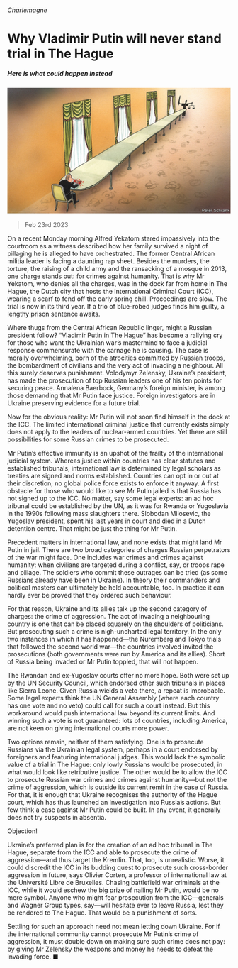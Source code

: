 ###### Charlemagne

# Why Vladimir Putin will never stand trial in The Hague 

##### Here is what could happen instead 

![image](images/20230225_EUD000.jpg) 

> Feb 23rd 2023 


On a recent Monday morning Alfred Yekatom stared impassively into the courtroom as a witness described how her family survived a night of pillaging he is alleged to have orchestrated. The former Central African militia leader is facing a daunting rap sheet. Besides the murders, the torture, the raising of a child army and the ransacking of a mosque in 2013, one charge stands out: for crimes against humanity. That is why Mr Yekatom, who denies all the charges, was in the dock far from home in The Hague, the Dutch city that hosts the International Criminal Court (ICC), wearing a scarf to fend off the early spring chill. Proceedings are slow. The trial is now in its third year. If a trio of blue-robed judges finds him guilty, a lengthy prison sentence awaits.

Where thugs from the Central African Republic linger, might a Russian president follow? “Vladimir Putin in The Hague” has become a rallying cry for those who want the Ukrainian war’s mastermind to face a judicial response commensurate with the carnage he is causing. The case is morally overwhelming, born of the atrocities committed by Russian troops, the bombardment of civilians and the very act of invading a neighbour. All this surely deserves punishment. Volodymyr Zelensky, Ukraine’s president, has made the prosecution of top Russian leaders one of his ten points for securing peace. Annalena Baerbock, Germany’s foreign minister, is among those demanding that Mr Putin face justice. Foreign investigators are in Ukraine preserving evidence for a future trial.

Now for the obvious reality: Mr Putin will not soon find himself in the dock at the ICC. The limited international criminal justice that currently exists simply does not apply to the leaders of nuclear-armed countries. Yet there are still possibilities for some Russian crimes to be prosecuted. 

Mr Putin’s effective immunity is an upshot of the frailty of the international judicial system. Whereas justice within countries has clear statutes and established tribunals, international law is determined by legal scholars as treaties are signed and norms established. Countries can opt in or out at their discretion; no global police force exists to enforce it anyway. A first obstacle for those who would like to see Mr Putin jailed is that Russia has not signed up to the ICC. No matter, say some legal experts: an ad hoc tribunal could be established by the UN, as it was for Rwanda or Yugoslavia in the 1990s following mass slaughters there. Slobodan Milosevic, the Yugoslav president, spent his last years in court and died in a Dutch detention centre. That might be just the thing for Mr Putin. 

Precedent matters in international law, and none exists that might land Mr Putin in jail. There are two broad categories of charges Russian perpetrators of the war might face. One includes war crimes and crimes against humanity: when civilians are targeted during a conflict, say, or troops rape and pillage. The soldiers who commit these outrages can be tried (as some Russians already have been in Ukraine). In theory their commanders and political masters can ultimately be held accountable, too. In practice it can hardly ever be proved that they ordered such behaviour.

For that reason, Ukraine and its allies talk up the second category of charges: the crime of aggression. The act of invading a neighbouring country is one that can be placed squarely on the shoulders of politicians. But prosecuting such a crime is nigh-uncharted legal territory. In the only two instances in which it has happened—the Nuremberg and Tokyo trials that followed the second world war—the countries involved invited the prosecutions (both governments were run by America and its allies). Short of Russia being invaded or Mr Putin toppled, that will not happen.

The Rwandan and ex-Yugoslav courts offer no more hope. Both were set up by the UN Security Council, which endorsed other such tribunals in places like Sierra Leone. Given Russia wields a veto there, a repeat is improbable. Some legal experts think the UN General Assembly (where each country has one vote and no veto) could call for such a court instead. But this workaround would push international law beyond its current limits. And winning such a vote is not guaranteed: lots of countries, including America, are not keen on giving international courts more power. 

Two options remain, neither of them satisfying. One is to prosecute Russians via the Ukrainian legal system, perhaps in a court endorsed by foreigners and featuring international judges. This would lack the symbolic value of a trial in The Hague: only lowly Russians would be prosecuted, in what would look like retributive justice. The other would be to allow the ICC to prosecute Russian war crimes and crimes against humanity—but not the crime of aggression, which is outside its current remit in the case of Russia. For that, it is enough that Ukraine recognises the authority of the Hague court, which has thus launched an investigation into Russia’s actions. But few think a case against Mr Putin could be built. In any event, it generally does not try suspects in absentia.

Objection!

Ukraine’s preferred plan is for the creation of an ad hoc tribunal in The Hague, separate from the ICC and able to prosecute the crime of aggression—and thus target the Kremlin. That, too, is unrealistic. Worse, it could discredit the ICC in its budding quest to prosecute such cross-border aggression in future, says Olivier Corten, a professor of international law at the Université Libre de Bruxelles. Chasing battlefield war criminals at the ICC, while it would eschew the big prize of nailing Mr Putin, would be no mere symbol. Anyone who might fear prosecution from the ICC—generals and Wagner Group types, say—will hesitate ever to leave Russia, lest they be rendered to The Hague. That would be a punishment of sorts. 

Settling for such an approach need not mean letting down Ukraine. For if the international community cannot prosecute Mr Putin’s crime of aggression, it must double down on making sure such crime does not pay: by giving Mr Zelensky the weapons and money he needs to defeat the invading force. ■





